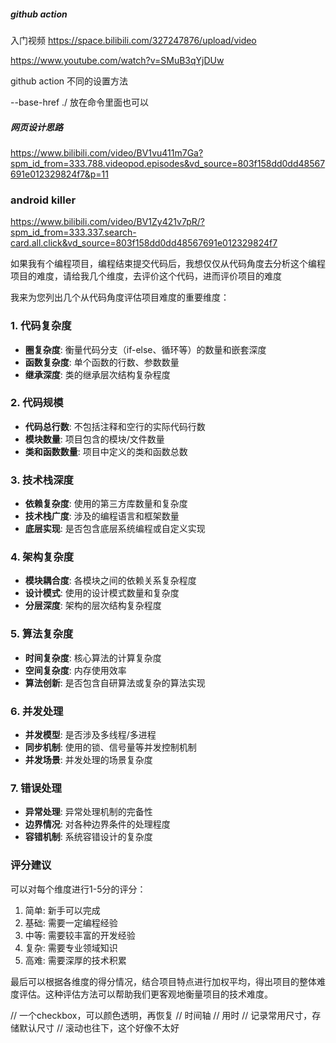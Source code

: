 ##### github action

入门视频 https://space.bilibili.com/327247876/upload/video

https://www.youtube.com/watch?v=SMuB3qYjDUw

github action 不同的设置方法

--base-href ./ 
放在命令里面也可以


##### 网页设计思路
https://www.bilibili.com/video/BV1vu411m7Ga?spm_id_from=333.788.videopod.episodes&vd_source=803f158dd0dd48567691e012329824f7&p=11

### android killer
https://www.bilibili.com/video/BV1Zy421v7pR/?spm_id_from=333.337.search-card.all.click&vd_source=803f158dd0dd48567691e012329824f7


如果我有个编程项目，编程结束提交代码后，我想仅仅从代码角度去分析这个编程项目的难度，请给我几个维度，去评价这个代码，进而评价项目的难度

我来为您列出几个从代码角度评估项目难度的重要维度：

### 1. 代码复杂度
- **圈复杂度**: 衡量代码分支（if-else、循环等）的数量和嵌套深度
- **函数复杂度**: 单个函数的行数、参数数量
- **继承深度**: 类的继承层次结构复杂程度

### 2. 代码规模
- **代码总行数**: 不包括注释和空行的实际代码行数
- **模块数量**: 项目包含的模块/文件数量
- **类和函数数量**: 项目中定义的类和函数总数

### 3. 技术栈深度
- **依赖复杂度**: 使用的第三方库数量和复杂度
- **技术栈广度**: 涉及的编程语言和框架数量
- **底层实现**: 是否包含底层系统编程或自定义实现

### 4. 架构复杂度
- **模块耦合度**: 各模块之间的依赖关系复杂程度
- **设计模式**: 使用的设计模式数量和复杂度
- **分层深度**: 架构的层次结构复杂程度

### 5. 算法复杂度
- **时间复杂度**: 核心算法的计算复杂度
- **空间复杂度**: 内存使用效率
- **算法创新**: 是否包含自研算法或复杂的算法实现

### 6. 并发处理
- **并发模型**: 是否涉及多线程/多进程
- **同步机制**: 使用的锁、信号量等并发控制机制
- **并发场景**: 并发处理的场景复杂度

### 7. 错误处理
- **异常处理**: 异常处理机制的完备性
- **边界情况**: 对各种边界条件的处理程度
- **容错机制**: 系统容错设计的复杂度

### 评分建议
可以对每个维度进行1-5分的评分：
1. 简单: 新手可以完成
2. 基础: 需要一定编程经验
3. 中等: 需要较丰富的开发经验
4. 复杂: 需要专业领域知识
5. 高难: 需要深厚的技术积累

最后可以根据各维度的得分情况，结合项目特点进行加权平均，得出项目的整体难度评估。这种评估方法可以帮助我们更客观地衡量项目的技术难度。

// 一个checkbox，可以颜色透明，再恢复
// 时间轴
// 用时
// 记录常用尺寸，存储默认尺寸
// 滚动也往下，这个好像不太好